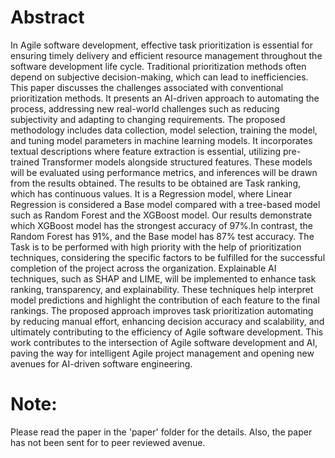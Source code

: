 # Abstract

In Agile software development, effective task prioritization is essential for ensuring timely delivery and efficient resource management throughout the software development life cycle. Traditional prioritization methods often depend on subjective decision-making, which can lead to inefficiencies. This paper discusses the challenges associated with conventional prioritization methods. It presents an AI-driven approach to automating the process, addressing new real-world challenges such as reducing subjectivity and adapting to changing requirements. The proposed methodology includes data collection, model selection, training the model, and tuning model parameters in machine learning models. It incorporates textual descriptions where feature extraction is essential, utilizing pre-trained Transformer models alongside structured features. These models will be evaluated using performance metrics, and inferences will be drawn from the results obtained. The results to be obtained are Task ranking, which has continuous values. It is a Regression model, where Linear Regression is considered a Base model compared with a tree-based model such as Random Forest and the XGBoost model. Our results demonstrate which XGBoost model has the strongest accuracy of 97\%.In contrast, the Random Forest has 91\%, and the Base model has 87\% test accuracy. The Task is to be performed with high priority with the help of prioritization techniques, considering the specific factors to be fulfilled for the successful completion of the project across the organization. Explainable AI techniques, such as SHAP and LIME, will be implemented to enhance task ranking, transparency, and explainability. These techniques help interpret model predictions and highlight the contribution of each feature to the final rankings. The proposed approach improves task prioritization automating by reducing manual effort, enhancing decision accuracy and scalability, and ultimately contributing to the efficiency of Agile software development. This work contributes to the intersection of Agile software development and AI, paving the way for intelligent Agile project management and opening new avenues for AI-driven software engineering.

# Note:

Please read the paper in the 'paper' folder for the details. Also, the paper has not been sent for to peer reviewed avenue.

